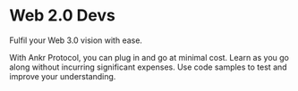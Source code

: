 # Web 2.0 Devs

Fulfil your Web 3.0 vision with ease.

With Ankr Protocol, you can plug in and go at minimal cost. Learn as you go along without incurring significant expenses. Use code samples to test and improve your understanding.
